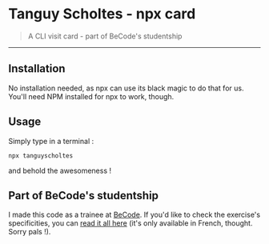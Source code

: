 # Tanguy Scholtes - npx card

> A CLI visit card - part of BeCode's studentship

* * *


## Installation

No installation needed, as npx can use its black magic to do that for us. You'll need NPM installed for npx to work, though.


## Usage

Simply type in a terminal :

```
npx tanguyscholtes
```

and behold the awesomeness !


## Part of BeCode's studentship

I made this code as a trainee at [BeCode](https://becode.org/). If you'd like to check the exercise's specificities, you can [read it all here](https://github.com/becodeorg/LIE-Hamilton-1.7/tree/master/02-La-colline/02-NodeJS/01-cli) (it's only available in French, thought. Sorry pals !).
